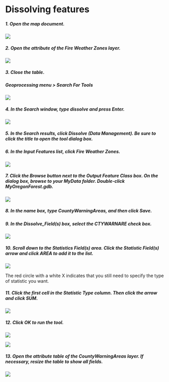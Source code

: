 # Dissolving features

##### 1. Open the map document.

![](./img/ArcGis-18a-01.png)

##### 2. Open the attribute of the Fire Weather Zones layer.

![](./img/ArcGis-18a-02.png)

##### 3. Close the table. 
##### Geoprocessing menu > Search For Tools

![](./img/ArcGis-18a-03.png)

##### 4. In the Search window, type dissolve and press Enter.

![](./img/ArcGis-18a-04.png)

##### 5. In the Search results, click Dissolve (Data Management). Be sure to click the title to open the tool dialog box.

##### 6. In the Input Features list, click Fire Weather Zones.

![](./img/ArcGis-18a-06.png)

##### 7. Click the Browse button next to the Output Feature Class box. On the dialog box, browse to your MyData folder. Double-click MyOregonForest.gdb.

![](./img/ArcGis-18a-07.png)

##### 8. In the name box, type CountyWarningAreas, and then click Save.

##### 9. In the Dissolve_Field(s) box, select the CTYWARNARE check box.

![](./img/ArcGis-18a-09.png)

##### 10. Scroll down to the Statistics Field(s) area. Click the Statistic Field(s) arrow and click AREA to add it to the list.

![](./img/ArcGis-18a-10.png)

The red circle with a white X indicates that you still need to specify the type of statistic you want.

##### 11. Click the first cell in the Statistic Type column. Then click the arrow and click SUM.

![](./img/ArcGis-18a-11.png)

##### 12. Click OK to run the tool.

![](./img/ArcGis-18a-12-1.png)

![](./img/ArcGis-18a-12-2.png)

##### 13. Open the attribute table of the CountyWarningAreas layer. If necessary, resize the table to show all fields.

![](./img/ArcGis-18a-13.png)













